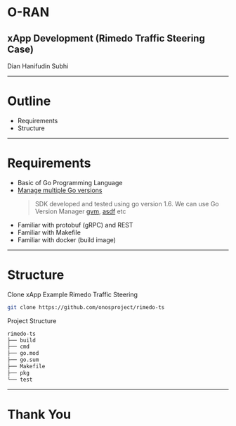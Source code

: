 <!-- classes: title -->

# O-RAN
## xApp Development (Rimedo Traffic Steering Case)

<!-- block-start: grid -->
<!-- account: github, dhanifudin -->
Dian Hanifudin Subhi
<!-- block-end -->

---

<!-- section-title: xApp -->

# Outline

- Requirements
- Structure

---

# Requirements

- Basic of Go Programming Language
- [Manage multiple Go versions](htps://go.dev/doc/manage-install)
  > SDK developed and tested using go version 1.6.
  > We can use Go Version Manager [gvm](https://github.com/andrewkroh/gvm), [asdf](https://asdf-vm.com/) etc
- Familiar with protobuf (gRPC) and REST
- Familiar with Makefile
- Familiar with docker (build image)

---

# Structure

Clone xApp Example Rimedo Traffic Steering

```bash
git clone https://github.com/onosproject/rimedo-ts
```

Project Structure
```bash
rimedo-ts
├── build
├── cmd
├── go.mod
├── go.sum
├── Makefile
├── pkg
└── test
```

---

# Thank You
